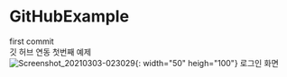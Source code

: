 # GitHubExample
first commit\
깃 허브 연동 첫번째 예제\
![Screenshot_20210303-023029](https://user-images.githubusercontent.com/73328163/109750895-a2f9a700-7c20-11eb-9973-97c11bdd4c04.jpg){: width="50" heigh="100"}
로그인 화면
